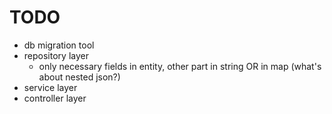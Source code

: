 # TODO
* db migration tool
* repository layer
  * only necessary fields in entity, other part in string OR in map (what's about nested json?)
* service layer
* controller layer